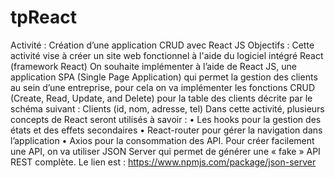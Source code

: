 # tpReact
Activité : Création d’une application CRUD avec React JS
Objectifs : Cette activité vise à  créer un site web fonctionnel à 
l'aide du logiciel intégré React (framework React)
On souhaite implémenter à l’aide de React JS, une application SPA (Single Page Application) 
qui permet la gestion des clients au sein d’une entreprise, pour cela on va implémenter les 
fonctions CRUD (Create, Read, Update, and Delete) pour la table des clients décrite par le 
schéma suivant :
Clients (id, nom, adresse, tel)
Dans cette activité, plusieurs concepts de React seront utilisés à savoir :
• Les hooks pour la gestion des états et des effets secondaires
• React-router pour gérer la navigation dans l’application
• Axios pour la consommation des API.
Pour créer facilement une API, on va utiliser JSON Server qui permet de générer une « fake » 
API REST complète. Le lien est : https://www.npmjs.com/package/json-server